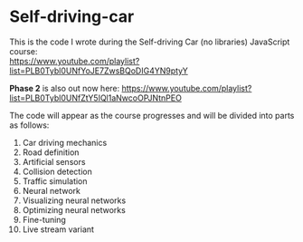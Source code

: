 # Self-driving-car

This is the code I wrote during the Self-driving Car (no libraries) JavaScript course:  
https://www.youtube.com/playlist?list=PLB0Tybl0UNfYoJE7ZwsBQoDIG4YN9ptyY

**Phase 2** is also out now here:
https://www.youtube.com/playlist?list=PLB0Tybl0UNfZtY5IQl1aNwcoOPJNtnPEO
  
The code will appear as the course progresses and will be divided into parts as follows:
  1. Car driving mechanics
  2. Road definition
  3. Artificial sensors
  4. Collision detection
  5. Traffic simulation
  6. Neural network
  7. Visualizing neural networks
  8. Optimizing neural networks
  9. Fine-tuning
  10. Live stream variant
